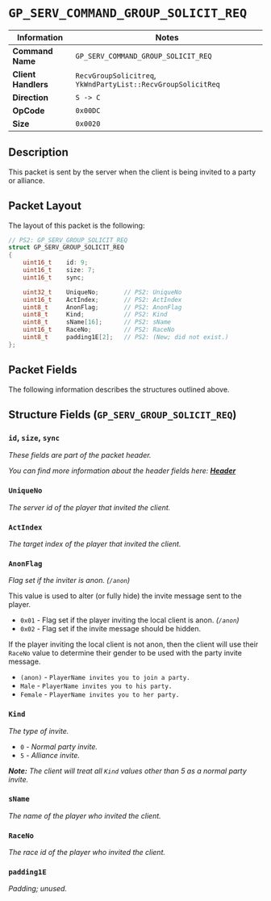 # `GP_SERV_COMMAND_GROUP_SOLICIT_REQ`

| Information               | Notes |
|---                        |---    |
| **Command Name**          | `GP_SERV_COMMAND_GROUP_SOLICIT_REQ` |
| **Client Handlers**       | `RecvGroupSolicitreq`, `YkWndPartyList::RecvGroupSolicitReq` |
| **Direction**             | `S -> C` |
| **OpCode**                | `0x00DC` |
| **Size**                  | `0x0020` |

## Description

This packet is sent by the server when the client is being invited to a party or alliance.

## Packet Layout

The layout of this packet is the following:

```cpp
// PS2: GP_SERV_GROUP_SOLICIT_REQ
struct GP_SERV_GROUP_SOLICIT_REQ
{
    uint16_t    id: 9;
    uint16_t    size: 7;
    uint16_t    sync;

    uint32_t    UniqueNo;       // PS2: UniqueNo
    uint16_t    ActIndex;       // PS2: ActIndex
    uint8_t     AnonFlag;       // PS2: AnonFlag
    uint8_t     Kind;           // PS2: Kind
    uint8_t     sName[16];      // PS2: sName
    uint16_t    RaceNo;         // PS2: RaceNo
    uint8_t     padding1E[2];   // PS2: (New; did not exist.)
};
```

## Packet Fields

The following information describes the structures outlined above.

## Structure Fields (`GP_SERV_GROUP_SOLICIT_REQ`)

### `id`, `size`, `sync`

_These fields are part of the packet header._

_You can find more information about the header fields here: [**Header**](/world/HEADER.md)_

### `UniqueNo`

_The server id of the player that invited the client._

### `ActIndex`

_The target index of the player that invited the client._

### `AnonFlag`

_Flag set if the inviter is anon. (`/anon`)_

This value is used to alter (or fully hide) the invite message sent to the player.

  - `0x01` - Flag set if the player inviting the local client is anon. _(`/anon`)_
  - `0x02` - Flag set if the invite message should be hidden.

If the player inviting the local client is not anon, then the client will use their `RaceNo` value to determine their gender to be used with the party invite message.

  - `(anon)` - `PlayerName invites you to join a party.`
  - `Male` - `PlayerName invites you to his party.`
  - `Female` - `PlayerName invites you to her party.`

### `Kind`

_The type of invite._

  - `0` - _Normal party invite._
  - `5` - _Alliance invite._

_**Note:** The client will treat all `Kind` values other than 5 as a normal party invite._

### `sName`

_The name of the player who invited the client._

### `RaceNo`

_The race id of the player who invited the client._

### `padding1E`

_Padding; unused._
